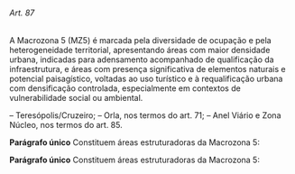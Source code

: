 
###### Art. 87
A Macrozona 5 (MZ5) é marcada pela diversidade de ocupação e pela heterogeneidade territorial, apresentando áreas com maior densidade urbana, indicadas para adensamento acompanhado de qualificação da infraestrutura, e áreas com presença significativa de elementos naturais e potencial paisagístico, voltadas ao uso turístico e à requalificação urbana com densificação controlada, especialmente em contextos de vulnerabilidade social ou ambiental.

– Teresópolis/Cruzeiro;
– Orla, nos termos do art. 71;
– Anel Viário e Zona Núcleo, nos termos do art. 85.

**Parágrafo único** Constituem áreas estruturadoras da Macrozona 5:

**Parágrafo único** Constituem áreas estruturadoras da Macrozona 5:

